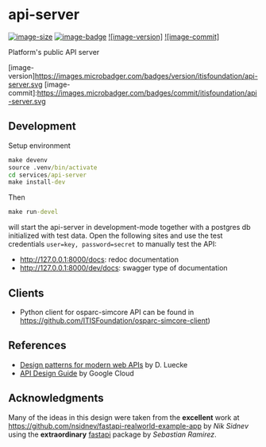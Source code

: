 # api-server

[![image-size]](https://microbadger.com/images/itisfoundation/api-server. "More on itisfoundation/api-server.:staging-latest image")
[![image-badge]](https://microbadger.com/images/itisfoundation/api-server "More on Public API Server image in registry")
[![image-version]](https://microbadger.com/images/itisfoundation/api-server "More on Public API Server image in registry")
[![image-commit]](https://microbadger.com/images/itisfoundation/api-server "More on Public API Server image in registry")

Platform's public API server

<!-- Add badges urls here-->
[image-size]:https://img.shields.io/microbadger/image-size/itisfoundation/api-server./staging-latest.svg?label=api-server.&style=flat
[image-badge]:https://images.microbadger.com/badges/image/itisfoundation/api-server.svg
[image-version]https://images.microbadger.com/badges/version/itisfoundation/api-server.svg
[image-commit]:https://images.microbadger.com/badges/commit/itisfoundation/api-server.svg
<!------------------------->

## Development

Setup environment

```cmd
make devenv
source .venv/bin/activate
cd services/api-server
make install-dev
```

Then

```cmd
make run-devel
```

will start the api-server in development-mode together with a postgres db initialized with test data. Open the following sites and use the test credentials ``user=key, password=secret`` to manually test the API:

- http://127.0.0.1:8000/docs: redoc documentation
- http://127.0.0.1:8000/dev/docs: swagger type of documentation




## Clients

- Python client for osparc-simcore API can be found in https://github.com/ITISFoundation/osparc-simcore-client)

## References

- [Design patterns for modern web APIs](https://blog.feathersjs.com/design-patterns-for-modern-web-apis-1f046635215) by D. Luecke
- [API Design Guide](https://cloud.google.com/apis/design/) by Google Cloud



## Acknowledgments

  Many of the ideas in this design were taken from the **excellent** work at https://github.com/nsidnev/fastapi-realworld-example-app by *Nik Sidnev* using the **extraordinary** [fastapi](https://fastapi.tiangolo.com/) package by *Sebastian Ramirez*.
